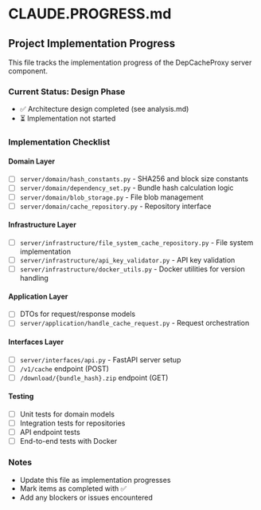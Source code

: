 # CLAUDE.PROGRESS.md

## Project Implementation Progress

This file tracks the implementation progress of the DepCacheProxy server component.

### Current Status: Design Phase
- ✅ Architecture design completed (see analysis.md)
- ⏳ Implementation not started

### Implementation Checklist

#### Domain Layer
- [ ] `server/domain/hash_constants.py` - SHA256 and block size constants
- [ ] `server/domain/dependency_set.py` - Bundle hash calculation logic
- [ ] `server/domain/blob_storage.py` - File blob management
- [ ] `server/domain/cache_repository.py` - Repository interface

#### Infrastructure Layer
- [ ] `server/infrastructure/file_system_cache_repository.py` - File system implementation
- [ ] `server/infrastructure/api_key_validator.py` - API key validation
- [ ] `server/infrastructure/docker_utils.py` - Docker utilities for version handling

#### Application Layer
- [ ] DTOs for request/response models
- [ ] `server/application/handle_cache_request.py` - Request orchestration

#### Interfaces Layer
- [ ] `server/interfaces/api.py` - FastAPI server setup
- [ ] `/v1/cache` endpoint (POST)
- [ ] `/download/{bundle_hash}.zip` endpoint (GET)

#### Testing
- [ ] Unit tests for domain models
- [ ] Integration tests for repositories
- [ ] API endpoint tests
- [ ] End-to-end tests with Docker

### Notes
- Update this file as implementation progresses
- Mark items as completed with ✅
- Add any blockers or issues encountered